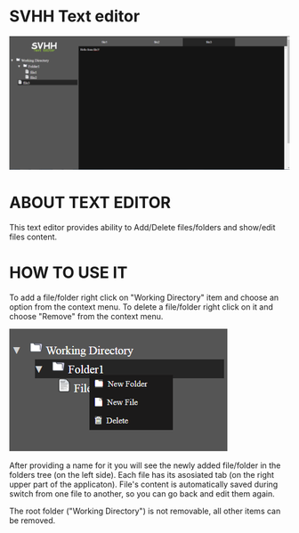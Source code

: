 # SVHH Text editor
<img src="https://github.com/hrayrzh/SVHH/blob/SVHH_Hayk_branch/Images/SVHH_Editor.PNG">

# ABOUT TEXT EDITOR

This text editor provides ability to Add/Delete files/folders and show/edit files content.


# HOW TO USE IT

To add a file/folder right click on "Working Directory" item and choose an option from the context menu.
To delete a file/folder right click on it and choose "Remove" from the context menu.

<img src="https://github.com/hrayrzh/SVHH/blob/master/Images/context_menu.PNG">

After providing a name for it you will see the newly added file/folder in the folders tree (on the left side).
Each file has its asosiated tab (on the right upper part of the applicaton).
File's content is automatically saved during switch from one file to another, so you can go back and edit them again.

The root folder ("Working Directory") is not removable, all other items can be removed.
